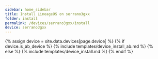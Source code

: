 ```yaml
---
sidebar: home_sidebar
title: Install LineageOS on serrano3gxx
folder: install
permalink: /devices/serrano3gxx/install
device: serrano3gxx
---
```

{% assign device = site.data.devices[page.device] %}
{% if device.is_ab_device %}
{% include templates/device_install_ab.md %}
{% else %}
{% include templates/device_install.md %}
{% endif %}
